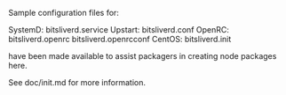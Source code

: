 Sample configuration files for:

SystemD: bitsliverd.service
Upstart: bitsliverd.conf
OpenRC:  bitsliverd.openrc
         bitsliverd.openrcconf
CentOS:  bitsliverd.init

have been made available to assist packagers in creating node packages here.

See doc/init.md for more information.
